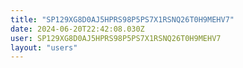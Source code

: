 ```yaml
---
title: "SP129XG8D0AJ5HPRS98P5PS7X1RSNQ26T0H9MEHV7"
date: 2024-06-20T22:42:08.030Z
user: SP129XG8D0AJ5HPRS98P5PS7X1RSNQ26T0H9MEHV7
layout: "users"
---
```

    